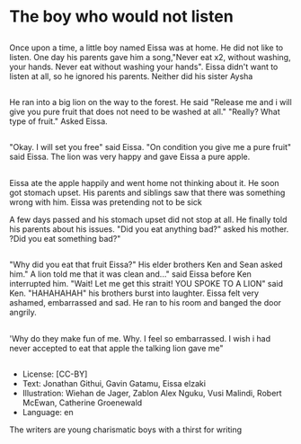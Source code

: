 # The boy who would not listen

##
Once upon a time, a little boy named Eissa was at
home. He did not like to listen. One day his parents
gave him a song,"Never eat x2, without washing,
your hands. Never eat without washing your hands".
Eissa didn't want to listen at all, so he ignored his
parents. Neither did his sister Aysha

##
He ran into a big lion on the way to the forest. He said "Release me and i will give you pure
fruit that does not need to be washed at all." "Really? What type of fruit." Asked Eissa.

##
"Okay. I will set you free" said Eissa. "On condition you give me a pure fruit" said Eissa. The
lion was very happy and gave Eissa a pure apple.

##
Eissa ate the apple happily and
went home not thinking about it. He
soon got stomach upset. His
parents and siblings saw that there
was something wrong with him.
Eissa was pretending not to be sick

A few days passed and his stomach
upset did not stop at all. He finally
told his parents about his issues.
"Did you eat anything bad?" asked
his mother. ?Did you eat something
bad?"

##
"Why did you eat that fruit Eissa?" His elder brothers
Ken and Sean asked him." A lion told me that it was
clean and..." said Eissa before Ken interrupted him.
"Wait! Let me get this strait! YOU SPOKE TO A LION"
said Ken. "HAHAHAHAH" his brothers burst into
laughter. Eissa felt very ashamed, embarrassed and
sad. He ran to his room and banged the door angrily.

##
'Why do they make fun of me. Why.
I feel so embarrassed. I wish i had
never accepted to eat that apple
the talking lion gave me"

##
* License: [CC-BY]
* Text: Jonathan Githui, Gavin Gatamu, Eissa elzaki
* Illustration: Wiehan de Jager, Zablon Alex Nguku, Vusi Malindi, Robert McEwan, Catherine Groenewald
* Language: en

The writers are young charismatic boys with a thirst for writing
